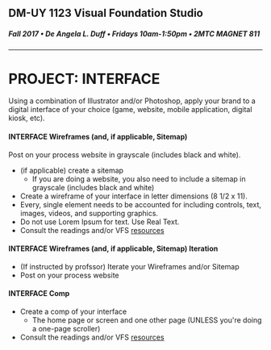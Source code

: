 ## DM-UY 1123 Visual Foundation Studio
##### Fall 2017 • De Angela L. Duff • Fridays 10am-1:50pm • 2MTC MAGNET 811 
---


# PROJECT: INTERFACE
Using a combination of Illustrator and/or Photoshop, apply your brand to a digital interface of your choice (game, website, mobile application, digital kiosk, etc).

#### INTERFACE Wireframes (and, if applicable, Sitemap)     
Post on your process website in grayscale (includes black and white). 
* (if applicable) create a sitemap
  * If you are doing a website, you also need to include a sitemap in grayscale (includes black and white)
* Create a wireframe of your interface in letter dimensions (8 1/2 x 11). 
* Every, single element needs to be accounted for including controls, text, images, videos, and supporting graphics. 
* Do not use Lorem Ipsum for text. Use Real Text.
* Consult the readings and/or VFS <a href="dm1123_vfs_recommended_resources.html">resources</a> 

#### INTERFACE Wireframes  (and, if applicable, Sitemap) Iteration  
* (If instructed by profssor) Iterate your Wireframes and/or Sitemap
* Post on your process website

#### INTERFACE Comp 
* Create a comp of your interface 
    * The home page or screen and one other page (UNLESS you're doing a one-page scroller)
* Consult the readings and/or VFS <a href="dm1123_vfs_recommended_resources.html">resources</a> 



